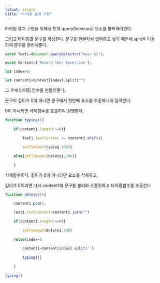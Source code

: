 ```yaml
---
latout: single
title: "타이핑 효과 구현"
---
```


타이핑 효과 구현을 위해서 먼저 querySelector로 요소를 불러와야한다.

그리고 타이핑할 문구를 작성한다. 문구를 한글자씩 입력하고 싶기 때문에 split을 이용하여 문구를 분리해준다.
```javascript
const Text1=document.querySelector("main h1");

const Content=['Record Your Excercise'];

let index=0;

let content1=Content[index].split("")
```


그 후에 타이핑 함수를 만들어준다.

문구의 길이가 0이 아니면 문구에서 첫번째 요소를 추출해내어 입력한다.

0이 아니라면 삭제함수를 호출하여 실행한다.

```javascript
function typing(){
    
    if(content1.length!==0){
        
        Text1.textContent += content1.shift()
        
        setTimeout(typing,100)}
    
    else{setTimeout(delete1,100)}
   
    }
```

삭제함수이다. 길이가 0이 아니라면 요소를 삭제하고,

길이가 0이라면 다시 content1에 문구를 불러와 스플릿하고 타이핑함수를 호출한다

```javascript
function delete1(){

    content1.pop();
    
    Text1.textContent=content1.join("")
    
    if(content1.length!==0){
        
        setTimeout(delete1,100)
    
    }else{index=0
        
        content1=Content[index].split('')
        
        typing()}
    
    }
        
typing()
```
